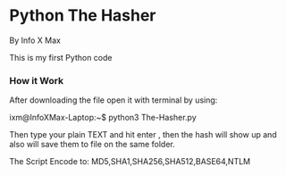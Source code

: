 # Python The Hasher

By Info X Max

This is my first Python code 

### How it Work ###

After downloading the file open it with terminal by using:

ixm@InfoXMax-Laptop:~$ python3 The-Hasher.py

Then type your plain TEXT and hit enter , then the hash will show up and also will save them to file on the same folder.

The Script Encode to: MD5,SHA1,SHA256,SHA512,BASE64,NTLM
